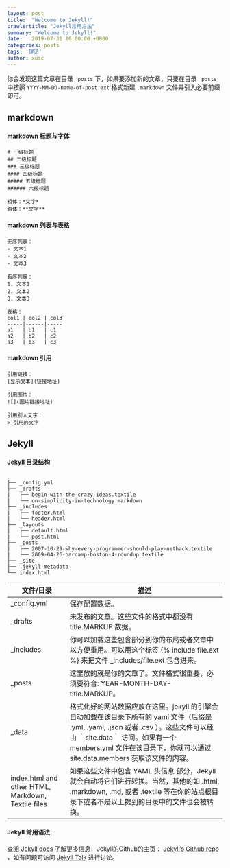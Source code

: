 ```yaml
---
layout: post
title:  "Welcome to Jekyll!"
crawlertitle: "Jekyll常用方法"
summary: "Welcome to Jekyll!"
date:   2019-07-31 10:00:00 +0800
categories: posts
tags: '理论'
author: xusc
---
```


你会发现这篇文章在目录 `_posts` 下，如果要添加新的文章，只要在目录 `_posts` 中按照 `YYYY-MM-DD-name-of-post.ext` 格式新建 `.markdown` 文件并引入必要前缀即可。

## markdown 

#### markdown 标题与字体

```
# 一级标题
## 二级标题
### 三级标题
#### 四级标题
##### 五级标题
###### 六级标题 

粗体：*文字*
斜体：**文字**
```

#### markdown 列表与表格

```
无序列表：
- 文本1
- 文本2
- 文本3

有序列表：
1. 文本1
2. 文本2
3. 文本3

表格：
col1 | col2 | col3
-----|------|-----
a1   | b1   | c1
a2   | b2   | c2
a3   | b3   | c3
```

#### markdown 引用

```
引用链接：
[显示文本](链接地址)

引用图片：
![](图片链接地址)

引用别人文字：
> 引用的文字
```

## Jekyll

#### Jekyll 目录结构

```
.
├── _config.yml
├── _drafts
|   ├── begin-with-the-crazy-ideas.textile
|   └── on-simplicity-in-technology.markdown
├── _includes
|   ├── footer.html
|   └── header.html
├── _layouts
|   ├── default.html
|   └── post.html
├── _posts
|   ├── 2007-10-29-why-every-programmer-should-play-nethack.textile
|   └── 2009-04-26-barcamp-boston-4-roundup.textile
├── _site
├── .jekyll-metadata
└── index.html
```

文件/目录 | 描述
---------|------------
_config.yml | 保存配置数据。
_drafts | 未发布的文章。这些文件的格式中都没有 title.MARKUP 数据。
_includes | 你可以加载这些包含部分到你的布局或者文章中以方便重用。可以用这个标签 {% include file.ext %} 来把文件 _includes/file.ext 包含进来。
_posts | 这里放的就是你的文章了。文件格式很重要，必须要符合: YEAR-MONTH-DAY-title.MARKUP。
_data | 格式化好的网站数据应放在这里。jekyll 的引擎会自动加载在该目录下所有的 yaml 文件（后缀是 .yml, .yaml, .json 或者 .csv ）。这些文件可以经由 ｀site.data｀ 访问。如果有一个 members.yml 文件在该目录下，你就可以通过 site.data.members 获取该文件的内容。
index.html and other HTML, Markdown, Textile files | 如果这些文件中包含 YAML 头信息 部分，Jekyll 就会自动将它们进行转换。当然，其他的如 .html, .markdown, .md, 或者 .textile 等在你的站点根目录下或者不是以上提到的目录中的文件也会被转换。

#### Jekyll 常用语法


查阅 [Jekyll docs][jekyll-docs] 了解更多信息，Jekyll的Github的主页： [Jekyll’s Github repo][jekyll-gh] ，如有问题可访问 [Jekyll Talk][jekyll-talk] 进行讨论。

[jekyll-docs]: http://jekyllrb.com/docs/home
[jekyll-gh]:   https://github.com/jekyll/jekyll
[jekyll-talk]: https://talk.jekyllrb.com/
